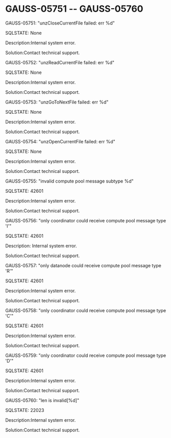 # GAUSS-05751 -- GAUSS-05760<a name="EN-US_TOPIC_0302073124"></a>

GAUSS-05751: "unzCloseCurrentFile failed: err %d"

SQLSTATE: None

Description:Internal system error.

Solution:Contact technical support.

GAUSS-05752: "unzReadCurrentFile failed: err %d"

SQLSTATE: None

Description:Internal system error.

Solution:Contact technical support.

GAUSS-05753: "unzGoToNextFile failed: err %d"

SQLSTATE: None

Description:Internal system error.

Solution:Contact technical support.

GAUSS-05754: "unzOpenCurrentFile failed: err %d"

SQLSTATE: None

Description:Internal system error.

Solution:Contact technical support.

GAUSS-05755: "invalid compute pool message subtype %d"

SQLSTATE: 42601

Description:Internal system error.

Solution:Contact technical support.

GAUSS-05756: "only coordinator could receive compute pool message type 'I'"

SQLSTATE: 42601

Description: Internal system error.

Solution:Contact technical support.

GAUSS-05757: "only datanode could receive compute pool message type 'R'"

SQLSTATE: 42601

Description:Internal system error.

Solution:Contact technical support.

GAUSS-05758: "only coordinator could receive compute pool message type 'C'"

SQLSTATE: 42601

Description:Internal system error.

Solution:Contact technical support.

GAUSS-05759: "only coordinator could receive compute pool message type 'D'"

SQLSTATE: 42601

Description:Internal system error.

Solution:Contact technical support.

GAUSS-05760: "len is invalid\[%d\]"

SQLSTATE: 22023

Description:Internal system error.

Solution:Contact technical support.

